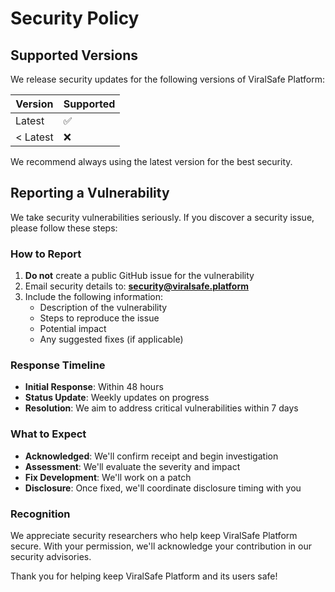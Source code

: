 # Security Policy

## Supported Versions

We release security updates for the following versions of ViralSafe Platform:

| Version | Supported          |
| ------- | ------------------ |
| Latest  | :white_check_mark: |
| < Latest| :x:                |

We recommend always using the latest version for the best security.

## Reporting a Vulnerability

We take security vulnerabilities seriously. If you discover a security issue, please follow these steps:

### How to Report

1. **Do not** create a public GitHub issue for the vulnerability
2. Email security details to: **security@viralsafe.platform**
3. Include the following information:
   - Description of the vulnerability
   - Steps to reproduce the issue
   - Potential impact
   - Any suggested fixes (if applicable)

### Response Timeline

- **Initial Response**: Within 48 hours
- **Status Update**: Weekly updates on progress
- **Resolution**: We aim to address critical vulnerabilities within 7 days

### What to Expect

- **Acknowledged**: We'll confirm receipt and begin investigation
- **Assessment**: We'll evaluate the severity and impact
- **Fix Development**: We'll work on a patch
- **Disclosure**: Once fixed, we'll coordinate disclosure timing with you

### Recognition

We appreciate security researchers who help keep ViralSafe Platform secure. With your permission, we'll acknowledge your contribution in our security advisories.

Thank you for helping keep ViralSafe Platform and its users safe!
